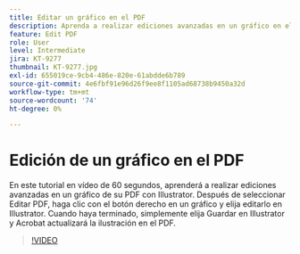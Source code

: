 ```yaml
---
title: Editar un gráfico en el PDF
description: Aprenda a realizar ediciones avanzadas en un gráfico en el PDF con Illustrator
feature: Edit PDF
role: User
level: Intermediate
jira: KT-9277
thumbnail: KT-9277.jpg
exl-id: 655019ce-9cb4-486e-820e-61abdde6b789
source-git-commit: 4e6fbf91e96d26f9ee8f1105ad68738b9450a32d
workflow-type: tm+mt
source-wordcount: '74'
ht-degree: 0%

---
```


# Edición de un gráfico en el PDF

En este tutorial en vídeo de 60 segundos, aprenderá a realizar ediciones avanzadas en un gráfico de su PDF con Illustrator. Después de seleccionar Editar PDF, haga clic con el botón derecho en un gráfico y elija editarlo en Illustrator. Cuando haya terminado, simplemente elija Guardar en Illustrator y Acrobat actualizará la ilustración en el PDF.

>[!VIDEO](https://video.tv.adobe.com/v/3409116?quality=12&learn=on&hidetitle=true&captions=spa)
